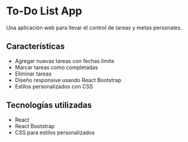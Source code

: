 # To-Do List App

Una aplicación web para llevar el control de tareas y metas personales.

## Características

- Agregar nuevas tareas con fechas límite
- Marcar tareas como completadas
- Eliminar tareas
- Diseño responsive usando React Bootstrap
- Estilos personalizados con CSS

## Tecnologías utilizadas

- React
- React Bootstrap
- CSS para estilos personalizados 
